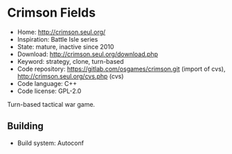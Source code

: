 # Crimson Fields

- Home: http://crimson.seul.org/
- Inspiration: Battle Isle series
- State: mature, inactive since 2010
- Download: http://crimson.seul.org/download.php
- Keyword: strategy, clone, turn-based
- Code repository: https://gitlab.com/osgames/crimson.git (import of cvs), http://crimson.seul.org/cvs.php (cvs)
- Code language: C++
- Code license: GPL-2.0

Turn-based tactical war game.

## Building

- Build system: Autoconf
